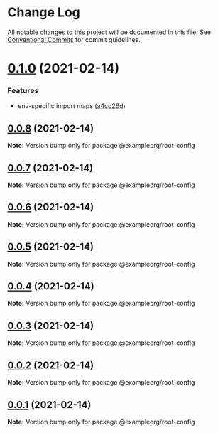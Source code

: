 # Change Log

All notable changes to this project will be documented in this file.
See [Conventional Commits](https://conventionalcommits.org) for commit guidelines.

# [0.1.0](https://github.com/petermikitsh/learn-single-spa/compare/v0.0.8...v0.1.0) (2021-02-14)


### Features

* env-specific import maps ([a4cd26d](https://github.com/petermikitsh/learn-single-spa/commit/a4cd26d4f255b3784f6e381cd399ff422ef82acf))





## [0.0.8](https://github.com/petermikitsh/learn-single-spa/compare/v0.0.7...v0.0.8) (2021-02-14)

**Note:** Version bump only for package @exampleorg/root-config





## [0.0.7](https://github.com/petermikitsh/learn-single-spa/compare/v0.0.6...v0.0.7) (2021-02-14)

**Note:** Version bump only for package @exampleorg/root-config





## [0.0.6](https://github.com/petermikitsh/learn-single-spa/compare/v0.0.5...v0.0.6) (2021-02-14)

**Note:** Version bump only for package @exampleorg/root-config





## [0.0.5](https://github.com/petermikitsh/learn-single-spa/compare/v0.0.4...v0.0.5) (2021-02-14)

**Note:** Version bump only for package @exampleorg/root-config





## [0.0.4](https://github.com/petermikitsh/learn-single-spa/compare/v0.0.3...v0.0.4) (2021-02-14)

**Note:** Version bump only for package @exampleorg/root-config





## [0.0.3](https://github.com/petermikitsh/learn-single-spa/compare/v0.0.2...v0.0.3) (2021-02-14)

**Note:** Version bump only for package @exampleorg/root-config





## [0.0.2](https://github.com/petermikitsh/learn-single-spa/compare/v0.0.1...v0.0.2) (2021-02-14)

**Note:** Version bump only for package @exampleorg/root-config





## [0.0.1](https://github.com/petermikitsh/learn-single-spa/compare/v0.0.0-canary-f520365...v0.0.1) (2021-02-14)

**Note:** Version bump only for package @exampleorg/root-config
